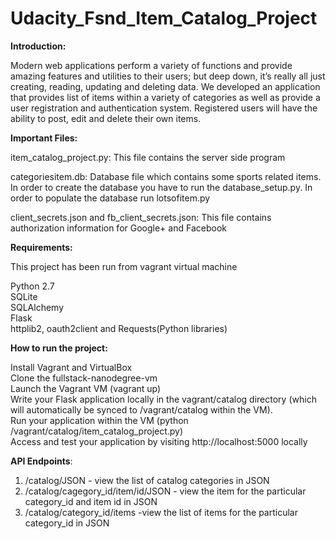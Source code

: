 # Udacity_Fsnd_Item_Catalog_Project

**Introduction:**

Modern web applications perform a variety of functions and provide amazing features and utilities to their users; but deep down, it’s really all just creating, reading, updating and deleting data. We developed an application that provides  list of items within a variety of categories as well as provide a user registration and authentication system. Registered users will have the ability to post, edit and delete their own items.


**Important Files:**

item_catalog_project.py: This file contains the server side program</br>

categoriesitem.db: Database file which contains some sports related items. In order to create the database you have to run the database_setup.py. In order to populate the database run lotsofitem.py</br>

client_secrets.json and fb_client_secrets.json: This file contains authorization information for Google+ and Facebook</br>

**Requirements:**

This project has been run from vagrant virtual machine</br>

Python 2.7</br>
SQLite</br>
SQLAlchemy</br>
Flask</br>
httplib2, oauth2client and Requests(Python libraries)</br>

**How to run the project:**

Install Vagrant and VirtualBox</br>
Clone the fullstack-nanodegree-vm</br>
Launch the Vagrant VM (vagrant up)</br>
Write your Flask application locally in the vagrant/catalog directory (which will automatically be synced to /vagrant/catalog within the VM).</br>
Run your application within the VM (python /vagrant/catalog/item_catalog_project.py)</br>
Access and test your application by visiting http://localhost:5000 locally</br>

**API Endpoints**:

1. /catalog/JSON - view the list of catalog categories in JSON</br>
2. /catalog/cagegory_id/item/id/JSON - view the item for the particular
   category_id and item id in JSON</br>
3. /catalog/category_id/items -view the list of items for the particular
   category_id in JSON</br>
